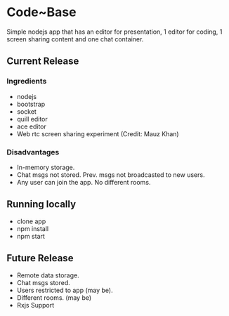 <h1>Code~Base</h1>

<p>
Simple nodejs app that has an editor for presentation, 1 editor for coding, 1 screen sharing content and one chat container.
</p>
<h2>Current Release</h2>

<h3>Ingredients</h3>
<ul>
<li>nodejs</li>
<li>bootstrap</li>
<li>socket</li>
<li>quill editor</li>
<li>ace editor</li>
<li>Web rtc screen sharing experiment (Credit: Mauz Khan)</li>
</ul>

<h3>Disadvantages</h3>
<ul>
<li>In-memory storage.</li>
<li>Chat msgs not stored. Prev. msgs not broadcasted to new users.</li>
<li>Any user can join the app. No  different rooms.</li>
</ul>


<h2>Running locally</h2>

<ul>
<li>clone app</li>
<li>npm install</li>
<li>npm start</li>
</ul>

<h2>Future Release</h2>

<ul>
<li>Remote data storage.</li>
<li>Chat msgs stored.</li>
<li>Users restricted to app (may be).</li>
<li>Different rooms. (may be)</li>
<li>Rxjs Support</li>
</ul>